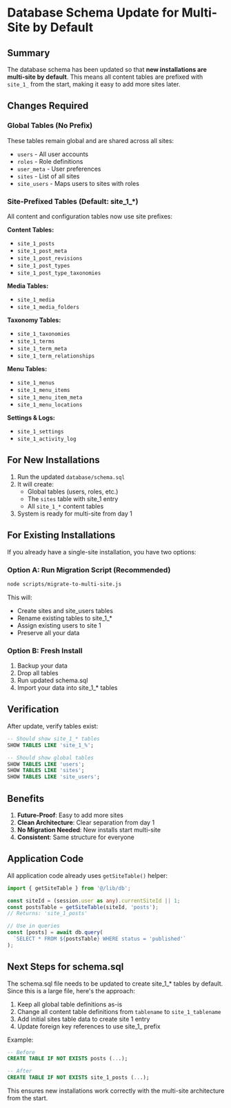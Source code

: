 # Database Schema Update for Multi-Site by Default

## Summary

The database schema has been updated so that **new installations are multi-site by default**. This means all content tables are prefixed with `site_1_` from the start, making it easy to add more sites later.

## Changes Required

### Global Tables (No Prefix)
These tables remain global and are shared across all sites:
- `users` - All user accounts
- `roles` - Role definitions
- `user_meta` - User preferences
- `sites` - List of all sites  
- `site_users` - Maps users to sites with roles

### Site-Prefixed Tables (Default: site_1_*)
All content and configuration tables now use site prefixes:

**Content Tables:**
- `site_1_posts`
- `site_1_post_meta`
- `site_1_post_revisions`
- `site_1_post_types`
- `site_1_post_type_taxonomies`

**Media Tables:**
- `site_1_media`
- `site_1_media_folders`

**Taxonomy Tables:**
- `site_1_taxonomies`
- `site_1_terms`
- `site_1_term_meta`
- `site_1_term_relationships`

**Menu Tables:**
- `site_1_menus`
- `site_1_menu_items`
- `site_1_menu_item_meta`
- `site_1_menu_locations`

**Settings & Logs:**
- `site_1_settings`
- `site_1_activity_log`

## For New Installations

1. Run the updated `database/schema.sql`
2. It will create:
   - Global tables (users, roles, etc.)
   - The `sites` table with site_1 entry
   - All `site_1_*` content tables
3. System is ready for multi-site from day 1

## For Existing Installations

If you already have a single-site installation, you have two options:

### Option A: Run Migration Script (Recommended)
```bash
node scripts/migrate-to-multi-site.js
```

This will:
- Create sites and site_users tables
- Rename existing tables to site_1_*
- Assign existing users to site 1
- Preserve all your data

### Option B: Fresh Install
1. Backup your data
2. Drop all tables
3. Run updated schema.sql
4. Import your data into site_1_* tables

## Verification

After update, verify tables exist:

```sql
-- Should show site_1_* tables
SHOW TABLES LIKE 'site_1_%';

-- Should show global tables
SHOW TABLES LIKE 'users';
SHOW TABLES LIKE 'sites';
SHOW TABLES LIKE 'site_users';
```

## Benefits

1. **Future-Proof**: Easy to add more sites
2. **Clean Architecture**: Clear separation from day 1
3. **No Migration Needed**: New installs start multi-site
4. **Consistent**: Same structure for everyone

## Application Code

All application code already uses `getSiteTable()` helper:

```typescript
import { getSiteTable } from '@/lib/db';

const siteId = (session.user as any).currentSiteId || 1;
const postsTable = getSiteTable(siteId, 'posts');
// Returns: 'site_1_posts'

// Use in queries
const [posts] = await db.query(
  `SELECT * FROM ${postsTable} WHERE status = 'published'`
);
```

## Next Steps for schema.sql

The schema.sql file needs to be updated to create site_1_* tables by default. Since this is a large file, here's the approach:

1. Keep all global table definitions as-is
2. Change all content table definitions from `tablename` to `site_1_tablename`
3. Add initial sites table data to create site 1 entry
4. Update foreign key references to use site_1_ prefix

Example:
```sql
-- Before
CREATE TABLE IF NOT EXISTS posts (...);

-- After
CREATE TABLE IF NOT EXISTS site_1_posts (...);
```

This ensures new installations work correctly with the multi-site architecture from the start.

